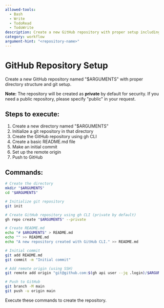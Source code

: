 ```yaml
---
allowed-tools:
  - Bash
  - Write
  - TodoRead
  - TodoWrite
description: Create a new GitHub repository with proper setup including directory creation, git initialization, and remote configuration
category: workflow
argument-hint: "<repository-name>"
---
```


# GitHub Repository Setup

Create a new GitHub repository named "$ARGUMENTS" with proper directory structure and git setup.

**Note:** The repository will be created as **private** by default for security. If you need a public repository, please specify "public" in your request.

## Steps to execute:

1. Create a new directory named "$ARGUMENTS"
2. Initialize a git repository in that directory
3. Create the GitHub repository using gh CLI
4. Create a basic README.md file
5. Make an initial commit
6. Set up the remote origin
7. Push to GitHub

## Commands:

```bash
# Create the directory
mkdir "$ARGUMENTS"
cd "$ARGUMENTS"

# Initialize git repository
git init

# Create GitHub repository using gh CLI (private by default)
gh repo create "$ARGUMENTS" --private

# Create README.md
echo "# $ARGUMENTS" > README.md
echo "" >> README.md
echo "A new repository created with GitHub CLI." >> README.md

# Initial commit
git add README.md
git commit -m "Initial commit"

# Add remote origin (using SSH)
git remote add origin "git@github.com:$(gh api user --jq .login)/$ARGUMENTS.git"

# Push to GitHub
git branch -M main
git push -u origin main
```

Execute these commands to create the repository.